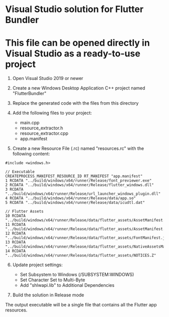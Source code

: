 # Visual Studio solution for Flutter Bundler
# This file can be opened directly in Visual Studio as a ready-to-use project

1. Open Visual Studio 2019 or newer
2. Create a new Windows Desktop Application C++ project named "FlutterBundler"
3. Replace the generated code with the files from this directory
4. Add the following files to your project:
   - main.cpp
   - resource_extractor.h
   - resource_extractor.cpp
   - app.manifest

5. Create a new Resource File (.rc) named "resources.rc" with the following content:

```
#include <windows.h>

// Executable
CREATEPROCESS_MANIFEST_RESOURCE_ID RT_MANIFEST "app.manifest"
1 RCDATA "../build/windows/x64/runner/Release/font_previewer.exe"
2 RCDATA "../build/windows/x64/runner/Release/flutter_windows.dll"
3 RCDATA "../build/windows/x64/runner/Release/url_launcher_windows_plugin.dll"
4 RCDATA "../build/windows/x64/runner/Release/data/app.so"
5 RCDATA "../build/windows/x64/runner/Release/data/icudtl.dat"

// Flutter Assets
10 RCDATA "../build/windows/x64/runner/Release/data/flutter_assets/AssetManifest.bin"
11 RCDATA "../build/windows/x64/runner/Release/data/flutter_assets/AssetManifest.json"
12 RCDATA "../build/windows/x64/runner/Release/data/flutter_assets/FontManifest.json"
13 RCDATA "../build/windows/x64/runner/Release/data/flutter_assets/NativeAssetsManifest.json"
14 RCDATA "../build/windows/x64/runner/Release/data/flutter_assets/NOTICES.Z"
```

6. Update project settings:
   - Set Subsystem to Windows (/SUBSYSTEM:WINDOWS)
   - Set Character Set to Multi-Byte
   - Add "shlwapi.lib" to Additional Dependencies

7. Build the solution in Release mode

The output executable will be a single file that contains all the Flutter app resources.
